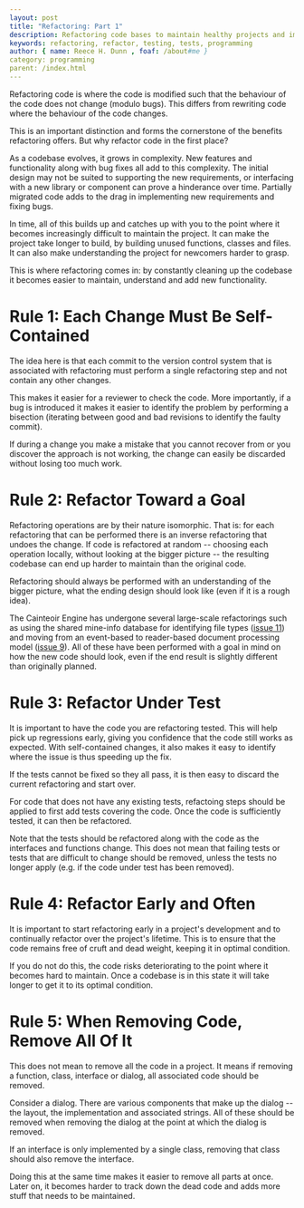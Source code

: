 ```yaml
---
layout: post
title: "Refactoring: Part 1"
description: Refactoring code bases to maintain healthy projects and implementing new features.
keywords: refactoring, refactor, testing, tests, programming
author: { name: Reece H. Dunn , foaf: /about#me }
category: programming
parent: /index.html
---
```


Refactoring code is where the code is modified such that the behaviour of the
code does not change (modulo bugs). This differs from rewriting code where the
behaviour of the code changes.

This is an important distinction and forms the cornerstone of the benefits
refactoring offers. But why refactor code in the first place?

As a codebase evolves, it grows in complexity. New features and functionality
along with bug fixes all add to this complexity. The initial design may not
be suited to supporting the new requirements, or interfacing with a new
library or component can prove a hinderance over time. Partially migrated
code adds to the drag in implementing new requirements and fixing bugs.

In time, all of this builds up and catches up with you to the point where
it becomes increasingly difficult to maintain the project. It can make
the project take longer to build, by building unused functions, classes
and files. It can also make understanding the project for newcomers harder
to grasp.

This is where refactoring comes in: by constantly cleaning up the codebase
it becomes easier to maintain, understand and add new functionality.

# Rule 1: Each Change Must Be Self-Contained

The idea here is that each commit to the version control system that is
associated with refactoring must perform a single refactoring step and
not contain any other changes.

This makes it easier for a reviewer to check the code. More importantly,
if a bug is introduced it makes it easier to identify the problem by
performing a bisection (iterating between good and bad revisions to
identify the faulty commit).

If during a change you make a mistake that you cannot recover from or
you discover the approach is not working, the change can easily be
discarded without losing too much work.

# Rule 2: Refactor Toward a Goal

Refactoring operations are by their nature isomorphic. That is: for each
refactoring that can be performed there is an inverse refactoring that
undoes the change. If code is refactored at random -- choosing each
operation locally, without looking at the bigger picture -- the resulting
codebase can end up harder to maintain than the original code.

Refactoring should always be performed with an understanding of the bigger
picture, what the ending design should look like (even if it is a rough
idea).

The Cainteoir Engine has undergone several large-scale refactorings such as
using the shared mine-info database for identifying file types
([issue 11](https://github.com/rhdunn/cainteoir-engine/issues/11)) and moving
from an event-based to reader-based document processing model
([issue 9](https://github.com/rhdunn/cainteoir-engine/issues/9)). All of these
have been performed with a goal in mind on how the new code should look, even
if the end result is slightly different than originally planned.

# Rule 3: Refactor Under Test

It is important to have the code you are refactoring tested. This will help
pick up regressions early, giving you confidence that the code still works as
expected. With self-contained changes, it also makes it easy to identify where
the issue is thus speeding up the fix.

If the tests cannot be fixed so they all pass, it is then easy to discard the
current refactoring and start over.

For code that does not have any existing tests, refactoing steps should be
applied to first add tests covering the code. Once the code is sufficiently
tested, it can then be refactored.

Note that the tests should be refactored along with the code as the interfaces
and functions change. This does not mean that failing tests or tests that are
difficult to change should be removed, unless the tests no longer apply (e.g.
if the code under test has been removed).

# Rule 4: Refactor Early and Often

It is important to start refactoring early in a project's development and to
continually refactor over the project's lifetime. This is to ensure that the
code remains free of cruft and dead weight, keeping it in optimal condition.

If you do not do this, the code risks deteriorating to the point where it
becomes hard to maintain. Once a codebase is in this state it will take longer
to get it to its optimal condition.

# Rule 5: When Removing Code, Remove All Of It

This does not mean to remove all the code in a project. It means if removing
a function, class, interface or dialog, all associated code should be removed.

Consider a dialog. There are various components that make up the dialog -- the
layout, the implementation and associated strings. All of these should be
removed when removing the dialog at the point at which the dialog is removed.

If an interface is only implemented by a single class, removing that class
should also remove the interface.

Doing this at the same time makes it easier to remove all parts at once. Later
on, it becomes harder to track down the dead code and adds more stuff that
needs to be maintained.
